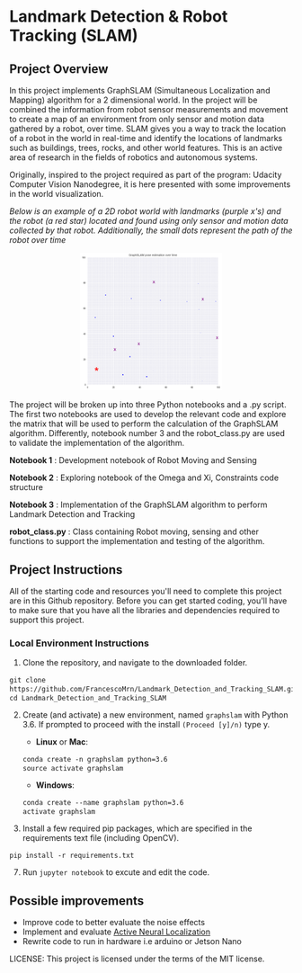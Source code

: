 # Landmark Detection & Robot Tracking (SLAM)

## Project Overview

In this project implements  GraphSLAM (Simultaneous Localization and Mapping) algorithm for a 2 dimensional world. In the project will be combined the information from robot sensor measurements and movement to create a map of an environment from only sensor and motion data gathered by a robot, over time. SLAM gives you a way to track the location of a robot in the world in real-time and identify the locations of landmarks such as buildings, trees, rocks, and other world features. This is an active area of research in the fields of robotics and autonomous systems.

Originally, inspired to the project required as part of the program: Udacity Computer Vision Nanodegree, it is here presented with some improvements in the world visualization.

*Below is an example of a 2D robot world with landmarks (purple x's) and the robot (a red star) located and found using only sensor and motion data collected by that robot. Additionally, the small dots represent the path of the robot over time*

<p align="center">
  <img src="./images/robot_world.png" width=50% height=50% />
</p>

The project will be broken up into three Python notebooks and a .py script. The first two notebooks are used to develop the relevant code and explore the matrix that will be used to perform the calculation of the GraphSLAM algorithm. Differently, notebook number 3 and the robot_class.py are used to validate the implementation of the algorithm.

__Notebook 1__ : Development notebook of Robot Moving and Sensing

__Notebook 2__ : Exploring notebook of the Omega and Xi, Constraints code structure

__Notebook 3__ : Implementation of the GraphSLAM algorithm to perform Landmark Detection and Tracking

__robot_class.py__ : Class containing Robot moving, sensing and other functions to support the implementation and testing of the algorithm.


## Project Instructions

All of the starting code and resources you'll need to complete this project are in this Github repository. Before you can get started coding, you'll have to make sure that you have all the libraries and dependencies required to support this project.

### Local Environment Instructions

1. Clone the repository, and navigate to the downloaded folder.
```
git clone https://github.com/FrancescoMrn/Landmark_Detection_and_Tracking_SLAM.git
cd Landmark_Detection_and_Tracking_SLAM
```

2. Create (and activate) a new environment, named `graphslam` with Python 3.6. If prompted to proceed with the install `(Proceed [y]/n)` type y.

	- __Linux__ or __Mac__:
	```
	conda create -n graphslam python=3.6
	source activate graphslam
	```
	- __Windows__:
	```
	conda create --name graphslam python=3.6
	activate graphslam
	```

6. Install a few required pip packages, which are specified in the requirements text file (including OpenCV).
```
pip install -r requirements.txt
```

7. Run ```jupyter notebook``` to excute and edit the code.

## Possible improvements

- Improve code to better evaluate the noise effects
- Implement and evaluate [Active Neural Localization](https://github.com/devendrachaplot/Neural-Localization)
- Rewrite code to run in hardware i.e arduino or Jetson Nano

LICENSE: This project is licensed under the terms of the MIT license.
